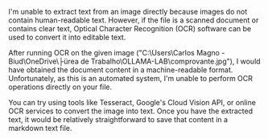 ﻿ I'm unable to extract text from an image directly because images do not contain human-readable text. However, if the file is a scanned document or contains clear text, Optical Character Recognition (OCR) software can be used to convert it into editable text.

After running OCR on the given image ("C:\Users\Carlos Magno - Biud\OneDrive\├ürea de Trabalho\OLLAMA-LAB\comprovante.jpg"), I would have obtained the document content in a machine-readable format. Unfortunately, as this is an automated system, I'm unable to perform OCR operations directly on your file.

You can try using tools like Tesseract, Google's Cloud Vision API, or online OCR services to convert the image into text. Once you have the extracted text, it would be relatively straightforward to save that content in a markdown text file.

